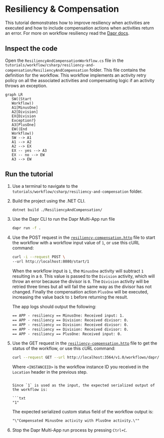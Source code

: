 # Resiliency & Compensation

This tutorial demonstrates how to improve resiliency when activities are executed and how to include compensation actions when activities return an error. For more on workflow resiliency read the [Dapr docs](https://docs.dapr.io/developing-applications/building-blocks/workflow/workflow-features-concepts/#retry-policies).

## Inspect the code

Open the `ResiliencyAndCompensationWorkflow.cs` file in the `tutorials/workflow/csharp/resiliency-and-compensation/ResiliencyAndCompensation` folder. This file contains the definition for the workflow. This workflow implements an activity retry policy on all the associated activities and compensating logic if an activity throws an exception.

```mermaid
graph LR
   SW((Start
   Workflow))
   A1[MinusOne]
   A2[Division]
   EX{Division
   Exception?}
   A3[PlusOne]
   EW((End
   Workflow))
   SW --> A1
   A1 --> A2
   A2 --> EX
   EX -- yes --> A3
   EX -- no --> EW
   A3 --> EW
```

## Run the tutorial

1. Use a terminal to navigate to the `tutorials/workflow/csharp/resiliency-and-compensation` folder.
2. Build the project using the .NET CLI.

    ```bash
    dotnet build ./ResiliencyAndCompensation/
    ```

3. Use the Dapr CLI to run the Dapr Multi-App run file

    <!-- STEP
    name: Run multi app run template
    expected_stdout_lines:
    - 'Started Dapr with app id "resiliency"'
    expected_stderr_lines:
    working_dir: .
    output_match_mode: substring
    background: true
    sleep: 15
    timeout_seconds: 30
    -->
    ```bash
    dapr run -f .
    ```
    <!-- END_STEP -->

4. Use the POST request in the [`resiliency-compensation.http`](./resiliency-compensation.http) file to start the workflow with a workflow input value of `1`, or use this cURL command:

    ```bash
    curl -i --request POST \
    --url http://localhost:8080/start/1
    ```

    When the workflow input is `1`, the `MinusOne` activity will subtract `1` resulting in a `0`. This value is passed to the `Division` activity, which will throw an error because the divisor is `0`. The `Division` activity will be retried three times but all will fail the same way as the divisor has not changed. Finally the compensation action `PlusOne` will be executed, increasing the value back to `1` before returning the result.
    
    The app logs should output the following:

    ```txt
    == APP - resiliency == MinusOne: Received input: 1.
    == APP - resiliency == Division: Received divisor: 0.
    == APP - resiliency == Division: Received divisor: 0.
    == APP - resiliency == Division: Received divisor: 0.
    == APP - resiliency == PlusOne: Received input: 0.
    ```

5. Use the GET request in the [`resiliency-compensation.http`](./resiliency-compensation.http) file to get the status of the workflow, or use this cURL command:

    ```bash
    curl --request GET --url http://localhost:3564/v1.0/workflows/dapr/<INSTANCEID>
    ```

    Where `<INSTANCEID>` is the workflow instance ID you received in the `Location` header in the previous step.
    ```

    Since `1` is used as the input, the expected serialized output of the workflow is:

    ```txt
    "1"
    ```

    The expected serialized custom status field of the workflow output is:

    ```txt
    "\"Compensated MinusOne activity with PlusOne activity.\""
    ```

6. Stop the Dapr Multi-App run process by pressing `Ctrl+C`.

